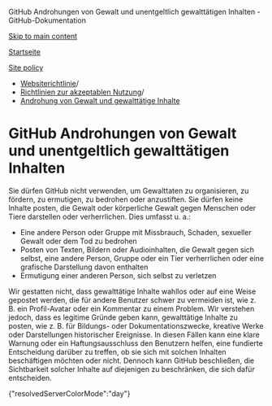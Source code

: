 GitHub Androhungen von Gewalt und unentgeltlich gewalttätigen Inhalten - GitHub-Dokumentation

[Skip to main content](#main-content)

[Startseite](/de)

[Site policy](/de/site-policy)

* [Websiterichtlinie](/de/site-policy)/
* [Richtlinien zur akzeptablen Nutzung](/de/site-policy/acceptable-use-policies)/
* [Androhung von Gewalt und gewalttätige Inhalte](/de/site-policy/acceptable-use-policies/github-threats-of-violence-and-gratuitously-violent-content)

GitHub Androhungen von Gewalt und unentgeltlich gewalttätigen Inhalten
==========

Sie dürfen GitHub nicht verwenden, um Gewalttaten zu organisieren, zu fördern, zu ermutigen, zu bedrohen oder anzustiften. Sie dürfen keine Inhalte posten, die Gewalt oder körperliche Gewalt gegen Menschen oder Tiere darstellen oder verherrlichen. Dies umfasst u. a.:

* Eine andere Person oder Gruppe mit Missbrauch, Schaden, sexueller Gewalt oder dem Tod zu bedrohen
* Posten von Texten, Bildern oder Audioinhalten, die Gewalt gegen sich selbst, eine andere Person, Gruppe oder ein Tier verherrlichen oder eine grafische Darstellung davon enthalten
* Ermutigung einer anderen Person, sich selbst zu verletzen

Wir gestatten nicht, dass gewalttätige Inhalte wahllos oder auf eine Weise gepostet werden, die für andere Benutzer schwer zu vermeiden ist, wie z. B. ein Profil-Avatar oder ein Kommentar zu einem Problem. Wir verstehen jedoch, dass es legitime Gründe geben kann, gewalttätige Inhalte zu posten, wie z. B. für Bildungs- oder Dokumentationszwecke, kreative Werke oder Darstellungen historischer Ereignisse. In diesen Fällen kann eine klare Warnung oder ein Haftungsausschluss den Benutzern helfen, eine fundierte Entscheidung darüber zu treffen, ob sie sich mit solchen Inhalten beschäftigen möchten oder nicht. Dennoch kann GitHub beschließen, die Sichtbarkeit solcher Inhalte auf diejenigen zu beschränken, die sich dafür entscheiden.

{"resolvedServerColorMode":"day"}

